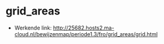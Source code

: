 # grid_areas

* Werkende link:
http://25682.hosts2.ma-cloud.nl/bewijzenmap/periode1.3/fro/grid_areas/grid.html
